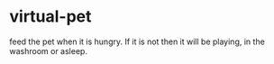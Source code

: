 # virtual-pet
feed the pet when it is hungry. If it is not then it will be playing, in the washroom or asleep.

